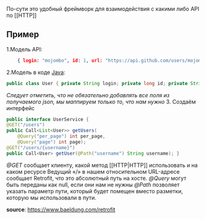По-сути это удобный фреймворк для взаимодействия с какими либо API по [[HTTP]]

Пример
---
1.Модель API:
```json
	{ login: "mojombo", id: 1, url: "https://api.github.com/users/mojombo", ... }

```
2.Модель в коде [Java](📙MOC-JAVA.md):
```java
public class User { private String login; private long id; private String url; // ... // standard getters an setters }
```
_Следует отметить, что не обязательно добавлять все поля из получаемого json, мы маппируем только то, что нам нужно_
3. Создаём интерфейс
```java
public interface UserService {
@GET("/users") 
public Call<List<User>> getUsers(
	@Query("per_page") int per_page, 
	@Query("page") int page); 
@GET("/users/{username}") 
public Call<User> getUser(@Path("username") String username); }

```

*@GET* сообщает клиенту, какой метод [[HTTP|HTTP]] использовать и на каком ресурсе
Ведущий «/» в нашем относительном URL-адресе сообщает Retrofit, что это абсолютный путь на хосте.
*@Query* могут быть переданы как null, если они нам не нужны
*@Path* позволяет указать параметр пути, который будет помещен вместо разметки, которую мы использовали в пути.


**source**: https://www.baeldung.com/retrofit